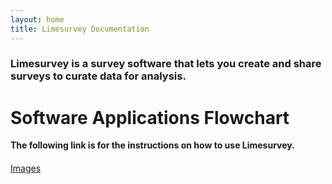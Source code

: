 ```yaml
---
layout: home
title: Limesurvey Documentation
---
```


### Limesurvey is a survey software that lets you create and share surveys to curate data for analysis.


# <b> Software Applications Flowchart</b>

**The following link is for the instructions on how to use Limesurvey.**


<body>
<div class="button-container" style="display: flex; align-items: center;margin-top: 20px;">
   <div class="arrow-container">
      <div class="button green">
         <a href="[Limesurvey Guide](https://jkaminsky2.github.io/Limesurvey_Guide/limesurvey_guide.html)">Images</a>
      </div>
</div>

